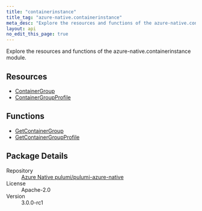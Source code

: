 ```yaml
---
title: "containerinstance"
title_tag: "azure-native.containerinstance"
meta_desc: "Explore the resources and functions of the azure-native.containerinstance module."
layout: api
no_edit_this_page: true
---
```


<!-- WARNING: this file was generated by Pulumi Docs Generator. -->
<!-- Do not edit by hand unless you're certain you know what you are doing! -->

Explore the resources and functions of the azure-native.containerinstance module.

<h2 id="resources">Resources</h2>
<ul class="api">
    <li><a href="containergroup/" title="ContainerGroup">ContainerGroup</a></li>
    <li><a href="containergroupprofile/" title="ContainerGroupProfile">ContainerGroupProfile</a></li>
</ul>

<h2 id="functions">Functions</h2>
<ul class="api">
    <li><a href="getcontainergroup/" title="GetContainerGroup">GetContainerGroup</a></li>
    <li><a href="getcontainergroupprofile/" title="GetContainerGroupProfile">GetContainerGroupProfile</a></li>
</ul>

<h2 id="package-details">Package Details</h2>
<dl class="package-details">
	<dt>Repository</dt>
	<dd><a href="https://github.com/pulumi/pulumi-azure-native">Azure Native pulumi/pulumi-azure-native</a></dd>
	<dt>License</dt>
	<dd>Apache-2.0</dd>
	<dt>Version</dt>
	<dd>3.0.0-rc1</dd>
</dl>


